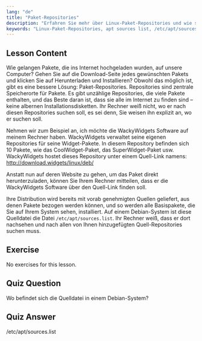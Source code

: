```yaml
---
lang: "de"
title: "Paket-Repositories"
description: "Erfahren Sie mehr über Linux-Paket-Repositories und wie sie Software verwalten. Entdecken Sie, wie Sie Paketquellen wie /etc/apt/sources.list finden und hinzufügen, um eine einfache Installation zu ermöglichen."
keywords: "Linux-Paket-Repositories, apt sources list, /etc/apt/sources.list, Linux-Pakete, Linux für Anfänger, Linux-Tutorial, Paketverwaltung"
---
```


## Lesson Content

Wie gelangen Pakete, die ins Internet hochgeladen wurden, auf unsere Computer? Gehen Sie auf die Download-Seite jedes gewünschten Pakets und klicken Sie auf Herunterladen und Installieren? Obwohl das möglich ist, gibt es eine bessere Lösung: Paket-Repositories. Repositories sind zentrale Speicherorte für Pakete. Es gibt unzählige Repositories, die viele Pakete enthalten, und das Beste daran ist, dass sie alle im Internet zu finden sind – keine albernen Installationsdisketten. Ihr Rechner weiß nicht, wo er nach diesen Repositories suchen soll, es sei denn, Sie weisen ihn explizit an, wo er suchen soll.

Nehmen wir zum Beispiel an, ich möchte die WackyWidgets Software auf meinem Rechner haben. WackyWidgets verwaltet seine eigenen Repositories für seine Widget-Pakete. In diesem Repository befinden sich 10 Pakete, wie das CoolWidget-Paket, das SuperWidget-Paket usw. WackyWidgets hostet dieses Repository unter einem Quell-Link namens: <http://download.widgets/linux/deb/>

Anstatt nun auf deren Website zu gehen, um das Paket direkt herunterzuladen, können Sie Ihrem Rechner mitteilen, dass er die WackyWidgets Software über den Quell-Link finden soll.

Ihre Distribution wird bereits mit vorab genehmigten Quellen geliefert, aus denen Pakete bezogen werden können, und so werden alle Basispakete, die Sie auf Ihrem System sehen, installiert. Auf einem Debian-System ist diese Quelldatei die Datei `/etc/apt/sources.list`. Ihr Rechner weiß, dass er dort nachsehen und nach allen von Ihnen hinzugefügten Quell-Repositories suchen muss.

## Exercise

No exercises for this lesson.

## Quiz Question

Wo befindet sich die Quelldatei in einem Debian-System?

## Quiz Answer

/etc/apt/sources.list

